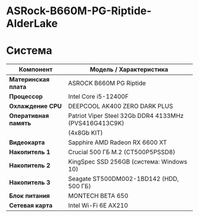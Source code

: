 # ASRock-B660M-PG-Riptide-AlderLake

# Система

| Компонент              | Модель / Характеристика                                     |
|------------------------|-------------------------------------------------------------|
| **Материнская плата**  | ASROCK B660M PG Riptide                                    |
| **Процессор**          | Intel Core i5-12400F                                       |
| **Охлаждение CPU**     | DEEPCOOL AK400 ZERO DARK PLUS                              |
| **Оперативная память** | Patriot Viper Steel 32Gb DDR4 4133MHz (PVS416G413C9K)      |
|                        | (4x8Gb KIT)                                                |
| **Видеокарта**         | Sapphire AMD Radeon RX 6600 XT                             |
| **Накопитель 1**       | Crucial 500 ГБ M.2 (CT500P5PSSD8)                          |
| **Накопитель 2**       | KingSpec SSD 256GB (система: Windows 10)                   |
| **Накопитель 3**       | Seagate ST500DM002-1BD142 (HDD, 500 ГБ)                    |
| **Блок питания**       | MONTECH BETA 650                                           |
| **Сетевая карта**      | Intel Wi-Fi 6E AX210                                       |
